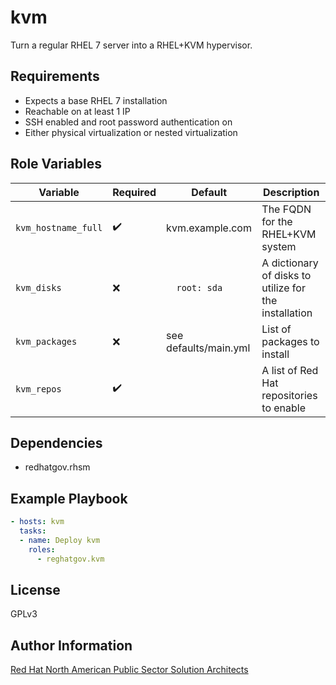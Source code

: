 kvm
=========

Turn a regular RHEL 7 server into a RHEL+KVM hypervisor.

Requirements
------------

- Expects a base RHEL 7 installation
- Reachable on at least 1 IP
- SSH enabled and root password authentication on
- Either physical virtualization or nested virtualization

Role Variables
--------------

| Variable        | Required | Default  | Description                                                                                                                                                                                                                                     |
| --------------- | -------- | -------- | ----------------------------------------------------------------------------------------------------------------------------------------------------------------------------------------------------------------------------------------------- |
| `kvm_hostname_full` | :heavy_check_mark:      | kvm.example.com | The FQDN for the RHEL+KVM system |
| `kvm_disks` | :x:      | ```  root: sda``` | A dictionary of disks to utilize for the installation |
| `kvm_packages` | :x:      | see defaults/main.yml | List of packages to install |
| `kvm_repos` | :heavy_check_mark:      |  | A list of Red Hat repositories to enable |

Dependencies
------------

- redhatgov.rhsm

Example Playbook
----------------

```yaml
- hosts: kvm
  tasks:
  - name: Deploy kvm
    roles:
      - reghatgov.kvm
```

License
-------

GPLv3

Author Information
------------------

[Red Hat North American Public Sector Solution Architects](https://redhatgov.io)
